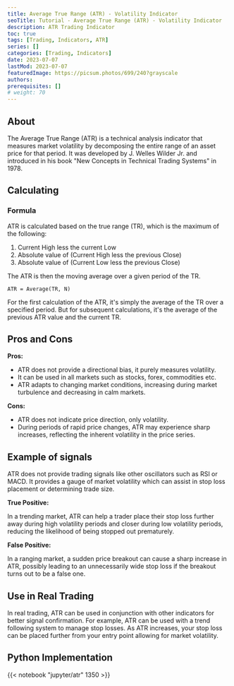 ```yaml
---
title: Average True Range (ATR) - Volatility Indicator
seoTitle: Tutorial - Average True Range (ATR) - Volatility Indicator
description: ATR Trading Indicator
toc: true
tags: [Trading, Indicators, ATR]
series: []
categories: [Trading, Indicators]
date: 2023-07-07
lastMod: 2023-07-07
featuredImage: https://picsum.photos/699/240?grayscale
authors:
prerequisites: []
# weight: 70
---
```


## About

The Average True Range (ATR) is a technical analysis indicator that measures market volatility by decomposing the entire range of an asset price for that period. It was developed by J. Welles Wilder Jr. and introduced in his book "New Concepts in Technical Trading Systems" in 1978.

## Calculating

### Formula

ATR is calculated based on the true range (TR), which is the maximum of the following:

1. Current High less the current Low
2. Absolute value of (Current High less the previous Close)
3. Absolute value of (Current Low less the previous Close)

The ATR is then the moving average over a given period of the TR.

`ATR = Average(TR, N)`

For the first calculation of the ATR, it's simply the average of the TR over a specified period. But for subsequent calculations, it's the average of the previous ATR value and the current TR.

## Pros and Cons

**Pros:**

- ATR does not provide a directional bias, it purely measures volatility.
- It can be used in all markets such as stocks, forex, commodities etc.
- ATR adapts to changing market conditions, increasing during market turbulence and decreasing in calm markets.

**Cons:**

- ATR does not indicate price direction, only volatility.
- During periods of rapid price changes, ATR may experience sharp increases, reflecting the inherent volatility in the price series.

## Example of signals

ATR does not provide trading signals like other oscillators such as RSI or MACD. It provides a gauge of market volatility which can assist in stop loss placement or determining trade size.

**True Positive:**

In a trending market, ATR can help a trader place their stop loss further away during high volatility periods and closer during low volatility periods, reducing the likelihood of being stopped out prematurely.

**False Positive:**

In a ranging market, a sudden price breakout can cause a sharp increase in ATR, possibly leading to an unnecessarily wide stop loss if the breakout turns out to be a false one.

## Use in Real Trading

In real trading, ATR can be used in conjunction with other indicators for better signal confirmation. For example, ATR can be used with a trend following system to manage stop losses. As ATR increases, your stop loss can be placed further from your entry point allowing for market volatility.

## Python Implementation

{{< notebook "jupyter/atr" 1350 >}}
